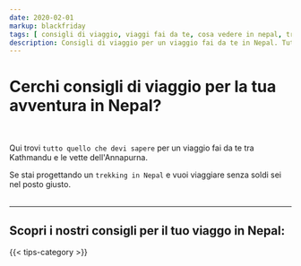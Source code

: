 ```yaml
---
date: 2020-02-01
markup: blackfriday
tags: [ consigli di viaggio, viaggi fai da te, cosa vedere in nepal, trekking in nepal, annapurna, nepal, viaggiare senza soldi, all you need to know, nepal all you need to know, nepal tips, tutto quello che devi sapere ]
description: Consigli di viaggio per un viaggio fai da te in Nepal. Tutto quello che devi sapere per un trekking sull'Annapurna e molto altro. 
---
```


# Cerchi consigli di viaggio per la tua avventura in Nepal? 

<br>

Qui trovi `tutto quello che devi sapere` per un viaggio fai da te tra Kathmandu e le vette dell'Annapurna. 

Se stai progettando un `trekking in Nepal` e vuoi viaggiare senza soldi sei nel posto giusto.
<br><br>

<hr>

## Scopri i nostri consigli per il tuo viaggo in Nepal:

{{< tips-category >}}